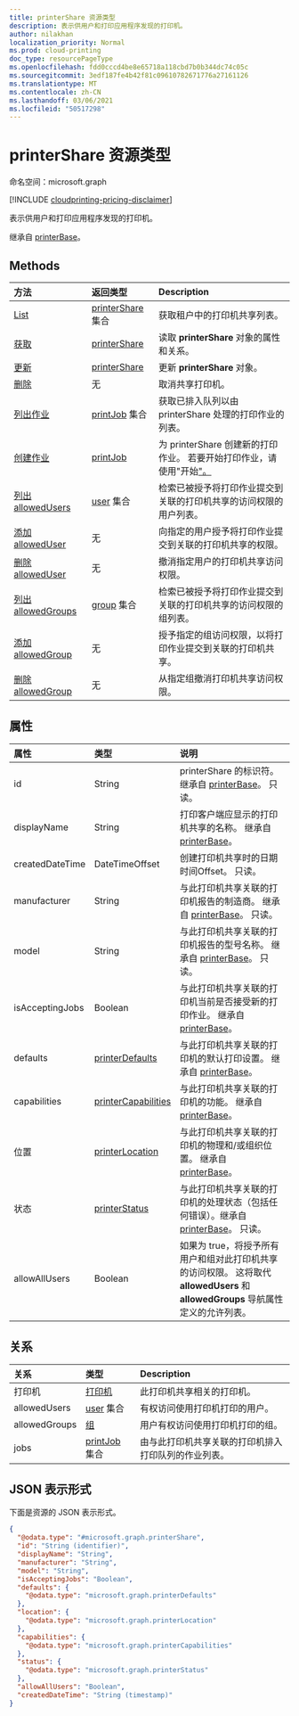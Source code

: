 ```yaml
---
title: printerShare 资源类型
description: 表示供用户和打印应用程序发现的打印机。
author: nilakhan
localization_priority: Normal
ms.prod: cloud-printing
doc_type: resourcePageType
ms.openlocfilehash: fdd0cccd4be8e65718a118cbd7b0b344dc74c05c
ms.sourcegitcommit: 3edf187fe4b42f81c09610782671776a27161126
ms.translationtype: MT
ms.contentlocale: zh-CN
ms.lasthandoff: 03/06/2021
ms.locfileid: "50517298"
---
```

# <a name="printershare-resource-type"></a>printerShare 资源类型

命名空间：microsoft.graph

[!INCLUDE [cloudprinting-pricing-disclaimer](../../includes/cloudprinting-pricing-disclaimer.md)]

表示供用户和打印应用程序发现的打印机。

继承自 [printerBase](../resources/printerbase.md)。

## <a name="methods"></a>Methods
|方法|返回类型|Description|
|:---|:---|:---|
| [List](../api/print-list-shares.md) | [printerShare](printershare.md) 集合 | 获取租户中的打印机共享列表。 |
| [获取](../api/printershare-get.md) | [printerShare](printershare.md) | 读取 **printerShare** 对象的属性和关系。 |
| [更新](../api/printershare-update.md) | [printerShare](printershare.md) | 更新 **printerShare** 对象。 |
| [删除](../api/printershare-delete.md) | 无 | 取消共享打印机。 |
| [列出作业](../api/printershare-list-jobs.md) | [printJob](printjob.md) 集合 | 获取已排入队列以由 printerShare 处理的打印作业的列表。 |
| [创建作业](../api/printershare-post-jobs.md) | [printJob](printjob.md) | 为 printerShare 创建新的打印作业。 若要开始打印作业，请使用"开始["。](../api/printjob-start.md) |
| [列出 allowedUsers](../api/printershare-list-allowedusers.md) | [user](user.md) 集合 | 检索已被授予将打印作业提交到关联的打印机共享的访问权限的用户列表。 |
| [添加 allowedUser](../api/printershare-post-allowedusers.md) | 无 | 向指定的用户授予将打印作业提交到关联的打印机共享的权限。 |
| [删除 allowedUser](../api/printershare-delete-alloweduser.md) | 无 | 撤消指定用户的打印机共享访问权限。 |
| [列出 allowedGroups](../api/printershare-list-allowedgroups.md) | [group](group.md) 集合 | 检索已被授予将打印作业提交到关联的打印机共享的访问权限的组列表。 |
| [添加 allowedGroup](../api/printershare-post-allowedgroups.md) | 无 | 授予指定的组访问权限，以将打印作业提交到关联的打印机共享。 |
| [删除 allowedGroup](../api/printershare-delete-allowedgroup.md) | 无 | 从指定组撤消打印机共享访问权限。 |

## <a name="properties"></a>属性
|属性|类型|说明|
|:---|:---|:---|
|id|String| printerShare 的标识符。 继承自 [printerBase](../resources/printerbase.md)。 只读。|
|displayName|String|打印客户端应显示的打印机共享的名称。 继承自 [printerBase](../resources/printerbase.md)。|
|createdDateTime|DateTimeOffset|创建打印机共享时的日期时间Offset。 只读。|
|manufacturer|String|与此打印机共享关联的打印机报告的制造商。 继承自 [printerBase](../resources/printerbase.md)。 只读。|
|model|String|与此打印机共享关联的打印机报告的型号名称。 继承自 [printerBase](../resources/printerbase.md)。 只读。|
|isAcceptingJobs|Boolean|与此打印机共享关联的打印机当前是否接受新的打印作业。 继承自 [printerBase](../resources/printerbase.md)。|
|defaults|[printerDefaults](printerdefaults.md)|与此打印机共享关联的打印机的默认打印设置。 继承自 [printerBase](../resources/printerbase.md)。|
|capabilities|[printerCapabilities](printercapabilities.md)|与此打印机共享关联的打印机的功能。 继承自 [printerBase](../resources/printerbase.md)。|
|位置|[printerLocation](printerlocation.md)|与此打印机共享关联的打印机的物理和/或组织位置。 继承自 [printerBase](../resources/printerbase.md)。|
|状态|[printerStatus](printerstatus.md)|与此打印机共享关联的打印机的处理状态（包括任何错误）。继承自 [printerBase](../resources/printerbase.md)。 只读。|
|allowAllUsers|Boolean|如果为 true，将授予所有用户和组对此打印机共享的访问权限。 这将取代 **allowedUsers** 和 **allowedGroups** 导航属性定义的允许列表。|

## <a name="relationships"></a>关系
|关系|类型|Description|
|:---|:---|:---|
|打印机|[打印机](printer.md)|此打印机共享相关的打印机。 |
|allowedUsers|[user](user.md) 集合|有权访问使用打印机打印的用户。|
|allowedGroups|[组](group.md)|用户有权访问使用打印机打印的组。|
|jobs|[printJob](printjob.md) 集合| 由与此打印机共享关联的打印机排入打印队列的作业列表。|
## <a name="json-representation"></a>JSON 表示形式
下面是资源的 JSON 表示形式。
<!-- {
  "blockType": "resource",
  "keyProperty": "id",
  "@odata.type": "microsoft.graph.printerShare",
  "baseType": "microsoft.graph.printerBase",
  "openType": false
}
-->
``` json
{
  "@odata.type": "#microsoft.graph.printerShare",
  "id": "String (identifier)",
  "displayName": "String",
  "manufacturer": "String",
  "model": "String",
  "isAcceptingJobs": "Boolean",
  "defaults": {
    "@odata.type": "microsoft.graph.printerDefaults"
  },
  "location": {
    "@odata.type": "microsoft.graph.printerLocation"
  },
  "capabilities": {
    "@odata.type": "microsoft.graph.printerCapabilities"
  },
  "status": {
    "@odata.type": "microsoft.graph.printerStatus"
  },
  "allowAllUsers": "Boolean",
  "createdDateTime": "String (timestamp)"
}
```

